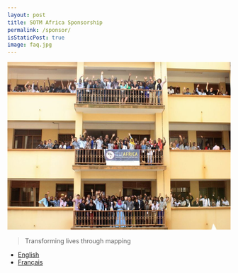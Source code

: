 ```yaml
---
layout: post
title: SOTM Africa Sponsorship
permalink: /sponsor/
isStaticPost: true
image: faq.jpg
---
```

![State of the Map 2017 Group Photo](/img/posts/sotm-2017-group.jpg)

> Transforming lives through mapping

* [English](/sotm_africa_2019_prospectus_EN.pdf)
* [Français](/sotm_africa_2019_prospectus_FR.pdf)
